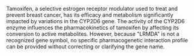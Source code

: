 Tamoxifen, a selective estrogen receptor modulator used to treat and prevent breast cancer, has its efficacy and metabolism significantly impacted by variations in the CYP2D6 gene. The activity of the CYP2D6 enzyme influences the pharmacokinetics of tamoxifen by affecting its conversion to active metabolites. However, because "LRMDA" is not a recognized gene symbol, no specific pharmacogenetic interaction profile can be provided without correcting or clarifying the gene name.